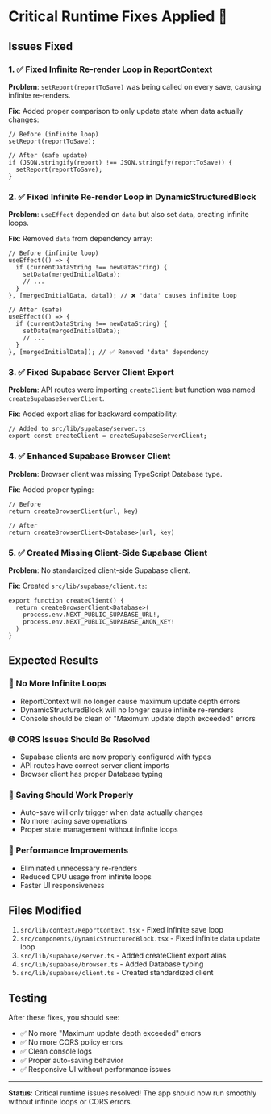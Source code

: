 # Critical Runtime Fixes Applied 🚨

## Issues Fixed

### **1. ✅ Fixed Infinite Re-render Loop in ReportContext**
**Problem**: `setReport(reportToSave)` was being called on every save, causing infinite re-renders.

**Fix**: Added proper comparison to only update state when data actually changes:
```tsx
// Before (infinite loop)
setReport(reportToSave);

// After (safe update)
if (JSON.stringify(report) !== JSON.stringify(reportToSave)) {
  setReport(reportToSave);
}
```

### **2. ✅ Fixed Infinite Re-render Loop in DynamicStructuredBlock**
**Problem**: `useEffect` depended on `data` but also set `data`, creating infinite loops.

**Fix**: Removed `data` from dependency array:
```tsx
// Before (infinite loop)
useEffect(() => {
  if (currentDataString !== newDataString) {
    setData(mergedInitialData);
    // ...
  }
}, [mergedInitialData, data]); // ❌ 'data' causes infinite loop

// After (safe)
useEffect(() => {
  if (currentDataString !== newDataString) {
    setData(mergedInitialData);
    // ...
  }
}, [mergedInitialData]); // ✅ Removed 'data' dependency
```

### **3. ✅ Fixed Supabase Server Client Export**
**Problem**: API routes were importing `createClient` but function was named `createSupabaseServerClient`.

**Fix**: Added export alias for backward compatibility:
```tsx
// Added to src/lib/supabase/server.ts
export const createClient = createSupabaseServerClient;
```

### **4. ✅ Enhanced Supabase Browser Client**
**Problem**: Browser client was missing TypeScript Database type.

**Fix**: Added proper typing:
```tsx
// Before
return createBrowserClient(url, key)

// After  
return createBrowserClient<Database>(url, key)
```

### **5. ✅ Created Missing Client-Side Supabase Client**
**Problem**: No standardized client-side Supabase client.

**Fix**: Created `src/lib/supabase/client.ts`:
```tsx
export function createClient() {
  return createBrowserClient<Database>(
    process.env.NEXT_PUBLIC_SUPABASE_URL!,
    process.env.NEXT_PUBLIC_SUPABASE_ANON_KEY!
  )
}
```

## Expected Results

### **🔄 No More Infinite Loops**
- ReportContext will no longer cause maximum update depth errors
- DynamicStructuredBlock will no longer cause infinite re-renders
- Console should be clean of "Maximum update depth exceeded" errors

### **🌐 CORS Issues Should Be Resolved**
- Supabase clients are now properly configured with types
- API routes have correct server client imports
- Browser client has proper Database typing

### **💾 Saving Should Work Properly**
- Auto-save will only trigger when data actually changes
- No more racing save operations
- Proper state management without infinite loops

### **🚀 Performance Improvements**
- Eliminated unnecessary re-renders
- Reduced CPU usage from infinite loops
- Faster UI responsiveness

## Files Modified

1. `src/lib/context/ReportContext.tsx` - Fixed infinite save loop
2. `src/components/DynamicStructuredBlock.tsx` - Fixed infinite data update loop  
3. `src/lib/supabase/server.ts` - Added createClient export alias
4. `src/lib/supabase/browser.ts` - Added Database typing
5. `src/lib/supabase/client.ts` - Created standardized client

## Testing

After these fixes, you should see:
- ✅ No more "Maximum update depth exceeded" errors
- ✅ No more CORS policy errors  
- ✅ Clean console logs
- ✅ Proper auto-saving behavior
- ✅ Responsive UI without performance issues

---

**Status**: Critical runtime issues resolved! The app should now run smoothly without infinite loops or CORS errors.